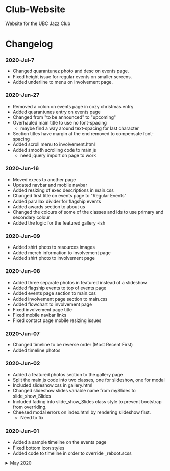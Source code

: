 # Club-Website
Website for the UBC Jazz Club

# Changelog
### 2020-Jul-7
- Changed quarantunez photo and desc on events page.
- Fixed height issue for regular events on smaller screens.
- Added underline to menu on involvement page.
### 2020-Jun-27
- Removed a colon on events page in cozy christmas entry
- Added quarantunes entry on events page
- Changed from "to be announced" to "upcoming"
- Overhauled main title to use no font-spacing
    * maybe find a way around text-spacing for last character
- Section titles have margin at the end removed to compensate font-spacing
- Added scroll menu to involvement.html
- Added smooth scrolling code to main.js
    * need jquery import on page to work
### 2020-Jun-16
- Moved execs to another page
- Updated navbar and mobile navbar
- Added resizing of exec descriptions in main.css
- Changed first title on events page to "Regular Events"
- Added parallax divider for flagship events
- Added awards section to about us
- Changed the colours of some of the classes and ids to use primary and secondary colour
- Added the logic for the featured gallery -ish
### 2020-Jun-09
- Added shirt photo to resources images
- Added merch information to involvement page
- Added shirt photo to involvement page
### 2020-Jun-08
- Added three separate photos in featured instead of a slideshow
- Added flagship events to top of events page
- Added events page section to main.css
- Added involvement page section to main.css
- Added flowchart to involvement page
- Fixed involvement page title
- Fixed mobile navbar links
- Fixed contact page mobile resizing issues
### 2020-Jun-07
- Changed timeline to be reverse order (Most Recent First)
- Added timeline photos
### 2020-Jun-02
- Added a featured photos section to the gallery page
- Split the main.js code into two classes, one for slideshow, one for modal
- Included slideshow.css in gallery.html
- Changed slideshow slides variable name from mySlides to slide_show_Slides
- Included fading into slide_show_Slides class style to prevent bootstrap from overriding.
- Cheesed modal errors on index.html by rendering slideshow first.
    * Need to fix
### 2020-Jun-01
- Added a sample timeline on the events page
- Fixed bottom icon styles
- Added code to timeline in order to override _reboot.scss

<details>
    <summary>May 2020</summary>

    ### 2020-May-31
    - Added Dylan to exec section
    ### 2020-May-29
    - Updated Exec Descriptions and removed flip cards
    ### 2020-May-28
    - Added favicon to all pages
    - Changed "FAQ" page to "GET INVOLVED"
    - Changed "JAM SESSION" page to "EVENTS"
    ### 2020-May-25
    - Added exec photos
    - Added placeholder descriptions
    - Added flipcards with description on the back
    - Made the images responsive according to screen width
    ### 2020-May-23
    - Added bootstrap to gallery page
    - Added css to overwrite bootstrap link colour
    - Created thumbnails for albums and formatted
    - Moved index slideshow css into separate file (slideshow.css)
    - Moved lightbox slides css into separate file (lightbox.css)
    - Made hard-coded idea version of lightbox, still need to change to dynamic
    - ToDo:
        * Dynamic detection of album selected
        * Dynamic photo selection
    ### 2020-May-19
    - Set up "direct" contact on the contact page
    - Added execs section to about page
    - Included bootstrap in about and contact pages
    - Changed up css to fit with bootstrap
    - Added sendMail function in js file
    - ToDo: 
        * Incorporate firebase automated messaging
        * Select images for gallery
    ### 2020-May-12
    - Updated information on About Section
    - Updated footer facebook and instagram links
    - Removed index placeholder text
    - Formatted and updated contact page
    - Removed navbar about page icon
    - Added link to gallery page on index photo gallery [might remove gallery]
    - Added index gallery to gallery page as a starting point
</details>
